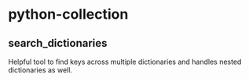 # python-collection
## search_dictionaries
Helpful tool to find keys across multiple dictionaries and handles nested dictionaries as well.
